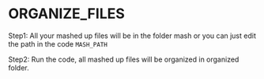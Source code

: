 # ORGANIZE_FILES

Step1: All your mashed up files will be in the folder mash or you can just edit the path in the code `MASH_PATH`

Step2: Run the code, all mashed up files will be organized in organized folder.
